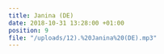 ```yaml
---
title: Janina (DE)
date: 2018-10-31 13:28:00 +01:00
position: 9
file: "/uploads/12).%20Janina%20(DE).mp3"
---
```


